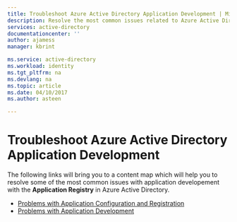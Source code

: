 ```yaml
---
title: Troubleshoot Azure Active Directory Application Development | Microsoft Docs
description: Resolve the most common issues related to Azure Active Directory Application Development
services: active-directory
documentationcenter: ''
author: ajamess
manager: kbrint

ms.service: active-directory
ms.workload: identity
ms.tgt_pltfrm: na
ms.devlang: na
ms.topic: article
ms.date: 04/10/2017
ms.author: asteen

---
```


# Troubleshoot Azure Active Directory Application Development
The following links will bring you to a content map which will help you to resolve some of the most common issues with application developement with the **Application Registry** in Azure Active Directory.

- [Problems with Application Configuration and Registration](./active-directory-application-dev-config-content-map.md)
- [Problems with Application Development](./active-directory-application-dev-development-content-map.md)
